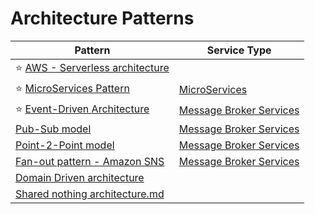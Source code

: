 # Architecture Patterns

| Pattern                                                                                    | Service Type                                |
|--------------------------------------------------------------------------------------------|---------------------------------------------|
| :star: [AWS - Serverless architecture](2_AWSServices/AWS-Serverless-Architecture.md)       |                                             |
| :star: [MicroServices Pattern](4_MicroServicesSOA/Readme.md)                               | [MicroServices](4_MicroServicesSOA)         |
| :star: [Event-Driven Architecture](5_MessageBrokers/EventDrivenArchitecture.md) | [Message Broker Services](5_MessageBrokers) |
| [Pub-Sub model](5_MessageBrokers/Glossaries/PubSubModel.md)                                | [Message Broker Services](5_MessageBrokers) |
| [Point-2-Point model](5_MessageBrokers/Glossaries/PointToPointModel.md)                    | [Message Broker Services](5_MessageBrokers) |
| [Fan-out pattern - Amazon SNS](2_AWSServices/5_MessageBrokerServices/AmazonSNS.md)         | [Message Broker Services](5_MessageBrokers) |
| [Domain Driven architecture](7_SystemGlossaries/DomainDrivenArchitecture.md)               |                                             |
| [Shared nothing architecture.md](7_SystemGlossaries/SharedNothingArchitecture.md)          |                                             |